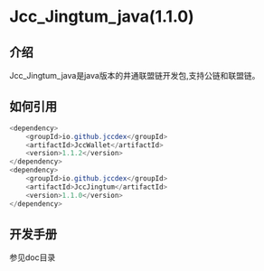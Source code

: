# Jcc_Jingtum_java(1.1.0)
## 介绍
Jcc_Jingtum_java是java版本的井通联盟链开发包,支持公链和联盟链。
## 如何引用
````java
<dependency>
    <groupId>io.github.jccdex</groupId>
    <artifactId>JccWallet</artifactId>
    <version>1.1.2</version>
</dependency>
<dependency>
    <groupId>io.github.jccdex</groupId>
    <artifactId>JccJingtum</artifactId>
    <version>1.1.0</version>
</dependency>
````
## 开发手册
参见doc目录
